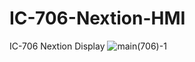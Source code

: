 # IC-706-Nextion-HMI
IC-706 Nextion Display 
![main(706)-1](https://github.com/kimjonghyub/IC-706-Nextion-HMI/assets/169359949/1cbccc3d-955a-4e2b-85fa-5b7f62dd81d9)

